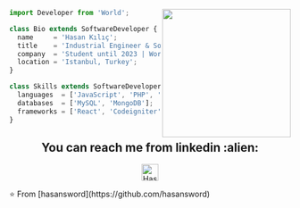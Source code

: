 <p align="center">
<img align='right' src="https://media.giphy.com/media/M9gbBd9nbDrOTu1Mqx/giphy.gif" width="230">
</p>

```js
import Developer from 'World';

class Bio extends SoftwareDeveloper {
  name     = 'Hasan Kılıç';
  title    = 'Industrial Engineer & Software Developer';
  company  = 'Student until 2023 | Working Remote';
  location = 'Istanbul, Turkey';
}

class Skills extends SoftwareDeveloper {
  languages  = ['JavaScript', 'PHP', 'Node.js'];
  databases  = ['MySQL', 'MongoDB'];
  frameworks = ['React', 'Codeigniter', 'Express.js'];
}
```
<h2 align="center">You can reach me from linkedin :alien:</h2>

<p align="center">
  <a href="https://www.linkedin.com/in/hasankilicc/">
    <img src="https://www.vectorlogo.zone/logos/linkedin/linkedin-icon.svg" alt="Hasan Kılıç linkedin profile" height="30" width="30">
  </a>
</p>
⭐️ From [hasansword](https://github.com/hasansword)
<!--
**hasansword/hasansword** is a ✨ _special_ ✨ repository because its `README.md` (this file) appears on your GitHub profile.

Here are some ideas to get you started:

- 🔭 I’m currently working on ...
- 🌱 I’m currently learning ...
- 👯 I’m looking to collaborate on ...
- 🤔 I’m looking for help with ...
- 💬 Ask me about ...
- 📫 How to reach me: ...
- 😄 Pronouns: ...
- ⚡ Fun fact: ...
-->
